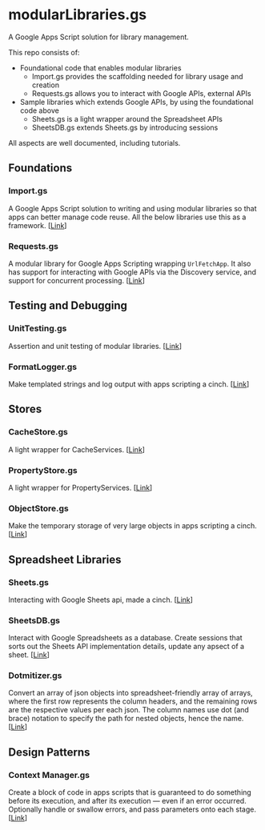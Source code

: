 # modularLibraries.gs

A Google Apps Script solution for library management. 

This repo consists of:

- Foundational code that enables modular libraries
  - Import.gs provides the scaffolding needed for library usage and creation
  - Requests.gs allows you to interact with Google APIs, external APIs
- Sample libraries which extends Google APIs, by using the foundational code above
  - Sheets.gs is a light wrapper around the Spreadsheet APIs
  - SheetsDB.gs extends Sheets.gs by introducing sessions

All aspects are well documented, including tutorials.

## Foundations

### Import.gs

A Google Apps Script solution to writing and using modular libraries so that apps can better manage code reuse. All the below libraries use this as a framework. [[Link](http://example.com)]

### Requests.gs

A modular library for Google Apps Scripting wrapping `UrlFetchApp`. It also has support for interacting with Google APIs via the Discovery service, and support for concurrent processing. [[Link](https://github.com/classroomtechtools/modularLibraries.gs/blob/master/Requests/Requests.md)]

## Testing and Debugging

### UnitTesting.gs

Assertion and unit testing of modular libraries. [[Link](http://example.com)]

### FormatLogger.gs

Make templated strings and log output with apps scripting a cinch. [[Link](https://github.com/classroomtechtools/modularLibraries.gs/blob/master/FormatLogger/FormatLogger.md)]

## Stores

### CacheStore.gs

A light wrapper for CacheServices. [[Link](https://github.com/classroomtechtools/modularLibraries.gs/blob/master/Stores/CacheStore/CacheStore.md)]

### PropertyStore.gs

A light wrapper for PropertyServices. [[Link](https://github.com/classroomtechtools/modularLibraries.gs/blob/master/Stores/PropertyStore/PropertyStore.md)]

### ObjectStore.gs

Make the temporary storage of very large objects in apps scripting a cinch. [[Link](https://github.com/classroomtechtools/modularLibraries.gs/blob/master/Stores/ObjectStore/ObjectStore.md)]

## Spreadsheet Libraries

### Sheets.gs

Interacting with Google Sheets api, made a cinch. [[Link](https://github.com/classroomtechtools/modularLibraries.gs/blob/master/Sheets/Sheets.md)]

### SheetsDB.gs

Interact with Google Spreadsheets as a database. Create sessions that sorts out the Sheets API implementation details, update any apsect of a sheet. [[Link](https://github.com/classroomtechtools/modularLibraries.gs/blob/master/SheetsDB/SheetsDB.md)]

### Dotmitizer.gs

Convert an array of json objects into spreadsheet-friendly array of arrays, where the first row represents the column headers, and the remaining rows are the respective values per each json. The column names use dot (and brace) notation to specify the path for nested objects, hence the name. [[Link](https://github.com/classroomtechtools/modularLibraries.gs/blob/master/Dotmitizer/Dotmitizer.md)]


## Design Patterns

### Context Manager.gs

Create a block of code in apps scripts that is guaranteed to do something before its execution, and after its execution — even if an error occurred. Optionally handle or swallow errors, and pass parameters onto each stage. [[Link](https://github.com/classroomtechtools/modularLibraries.gs/blob/master/ContextManager/ContextManager.md)]




